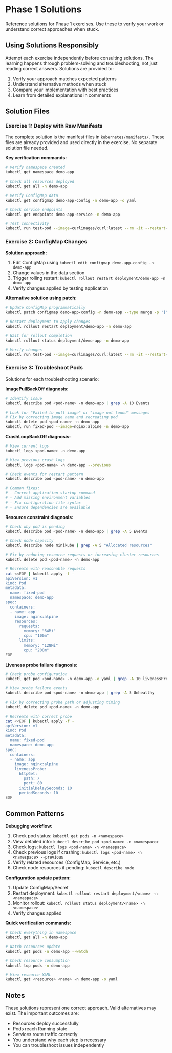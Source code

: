 # Phase 1 Solutions

Reference solutions for Phase 1 exercises. Use these to verify your work or understand correct approaches when stuck.

## Using Solutions Responsibly

Attempt each exercise independently before consulting solutions. The learning happens through problem-solving and troubleshooting, not just reading correct answers. Solutions are provided to:

1. Verify your approach matches expected patterns
2. Understand alternative methods when stuck
3. Compare your implementation with best practices
4. Learn from detailed explanations in comments

## Solution Files

### Exercise 1: Deploy with Raw Manifests

The complete solution is the manifest files in `kubernetes/manifests/`. These files are already provided and used directly in the exercise. No separate solution file needed.

**Key verification commands:**
```bash
# Verify namespace created
kubectl get namespace demo-app

# Check all resources deployed
kubectl get all -n demo-app

# Verify ConfigMap data
kubectl get configmap demo-app-config -n demo-app -o yaml

# Check service endpoints
kubectl get endpoints demo-app-service -n demo-app

# Test connectivity
kubectl run test-pod --image=curlimages/curl:latest --rm -it --restart=Never -n demo-app -- curl http://demo-app-service:8080
```

### Exercise 2: ConfigMap Changes

**Solution approach:**

1. Edit ConfigMap using `kubectl edit configmap demo-app-config -n demo-app`
2. Change values in the data section
3. Trigger rolling restart: `kubectl rollout restart deployment/demo-app -n demo-app`
4. Verify changes applied by testing application

**Alternative solution using patch:**
```bash
# Update ConfigMap programmatically
kubectl patch configmap demo-app-config -n demo-app --type merge -p '{"data":{"LOG_LEVEL":"debug","APP_ENV":"production"}}'

# Restart deployment to apply changes
kubectl rollout restart deployment/demo-app -n demo-app

# Wait for rollout completion
kubectl rollout status deployment/demo-app -n demo-app

# Verify changes
kubectl run test-pod --image=curlimages/curl:latest --rm -it --restart=Never -n demo-app -- curl http://demo-app-service:8080
```

### Exercise 3: Troubleshoot Pods

Solutions for each troubleshooting scenario:

**ImagePullBackOff diagnosis:**
```bash
# Identify issue
kubectl describe pod <pod-name> -n demo-app | grep -A 10 Events

# Look for "Failed to pull image" or "image not found" messages
# Fix by correcting image name and recreating pod
kubectl delete pod <pod-name> -n demo-app
kubectl run fixed-pod --image=nginx:alpine -n demo-app
```

**CrashLoopBackOff diagnosis:**
```bash
# View current logs
kubectl logs <pod-name> -n demo-app

# View previous crash logs
kubectl logs <pod-name> -n demo-app --previous

# Check events for restart pattern
kubectl describe pod <pod-name> -n demo-app

# Common fixes:
# - Correct application startup command
# - Add missing environment variables
# - Fix configuration file syntax
# - Ensure dependencies are available
```

**Resource constraint diagnosis:**
```bash
# Check why pod is pending
kubectl describe pod <pod-name> -n demo-app | grep -A 5 Events

# Check node capacity
kubectl describe node minikube | grep -A 5 "Allocated resources"

# Fix by reducing resource requests or increasing cluster resources
kubectl delete pod <pod-name> -n demo-app

# Recreate with reasonable requests
cat <<EOF | kubectl apply -f -
apiVersion: v1
kind: Pod
metadata:
  name: fixed-pod
  namespace: demo-app
spec:
  containers:
  - name: app
    image: nginx:alpine
    resources:
      requests:
        memory: "64Mi"
        cpu: "100m"
      limits:
        memory: "128Mi"
        cpu: "200m"
EOF
```

**Liveness probe failure diagnosis:**
```bash
# Check probe configuration
kubectl get pod <pod-name> -n demo-app -o yaml | grep -A 10 livenessProbe

# View probe failure events
kubectl describe pod <pod-name> -n demo-app | grep -A 5 Unhealthy

# Fix by correcting probe path or adjusting timing
kubectl delete pod <pod-name> -n demo-app

# Recreate with correct probe
cat <<EOF | kubectl apply -f -
apiVersion: v1
kind: Pod
metadata:
  name: fixed-pod
  namespace: demo-app
spec:
  containers:
  - name: app
    image: nginx:alpine
    livenessProbe:
      httpGet:
        path: /
        port: 80
      initialDelaySeconds: 10
      periodSeconds: 10
EOF
```

## Common Patterns

**Debugging workflow:**

1. Check pod status: `kubectl get pods -n <namespace>`
2. View detailed info: `kubectl describe pod <pod-name> -n <namespace>`
3. Check logs: `kubectl logs <pod-name> -n <namespace>`
4. Check previous logs if crashing: `kubectl logs <pod-name> -n <namespace> --previous`
5. Verify related resources (ConfigMap, Service, etc.)
6. Check node resources if pending: `kubectl describe node`

**Configuration update pattern:**

1. Update ConfigMap/Secret
2. Restart deployment: `kubectl rollout restart deployment/<name> -n <namespace>`
3. Monitor rollout: `kubectl rollout status deployment/<name> -n <namespace>`
4. Verify changes applied

**Quick verification commands:**
```bash
# Check everything in namespace
kubectl get all -n demo-app

# Watch resources update
kubectl get pods -n demo-app --watch

# Check resource consumption
kubectl top pods -n demo-app

# View resource YAML
kubectl get <resource> <name> -n demo-app -o yaml
```

## Notes

These solutions represent one correct approach. Valid alternatives may exist. The important outcomes are:

- Resources deploy successfully
- Pods reach Running state
- Services route traffic correctly
- You understand why each step is necessary
- You can troubleshoot issues independently